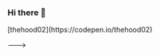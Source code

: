 
### Hi there 👋
<!--
- 🔭 I’m currently working as a React Native Developer (Intern).
- 🌱 I’m currently learning express and REST API on the side.
- ⚡ Fun fact: I enjoy coding and learning new concepts in programming.
- Visit my CodePen --> [thehood02](https://codepen.io/thehood02)
--->


<!--
**TheHood02/thehood02** is a ✨ _special_ ✨ repository because its `README.md` (this file) appears on your GitHub profile.

Here are some ideas to get you started:

- 🔭 I’m currently working on ...
- 🌱 I’m currently learning ...
- 👯 I’m looking to collaborate on ...
- 🤔 I’m looking for help with ...
- 💬 Ask me about ...
- 📫 How to reach me: ...
- 😄 Pronouns: ...
- ⚡ Fun fact: ...
-->

